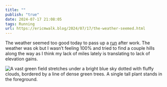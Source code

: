```yaml
---
title: ""
publish: "true"
date: 2024-07-17 21:08:05
tags: Running
url: https://ericmwalk.blog/2024/07/17/the-weather-seemed.html
---
```


The weather seemed too good today to pass up a [run](https://www.strava.com/activities/11914701064) after work. The weather was ok but I wasn’t feeling 100% and tried to find a couple hills along the way as I think my lack of miles lately is translating to lack of elevation gains.

![A vast green field stretches under a bright blue sky dotted with fluffy clouds, bordered by a line of dense green trees. A single tall plant stands in the foreground.](https://ericmwalk.blog/uploads/2024/img-0894.jpeg)